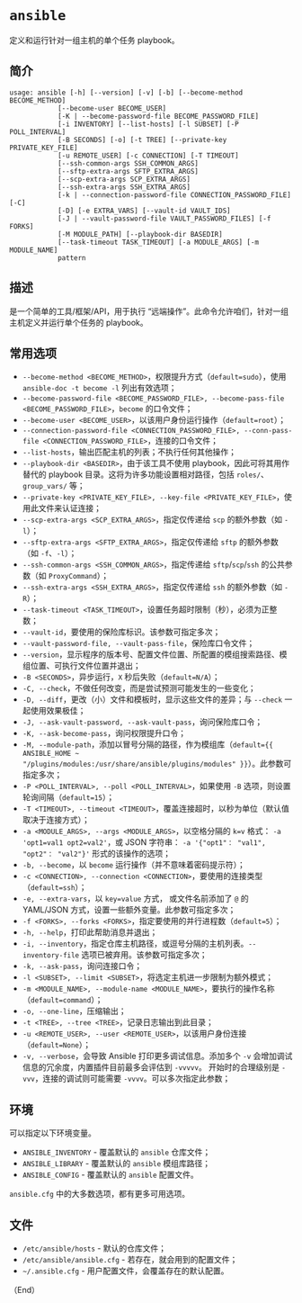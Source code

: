 # `ansible`

定义和运行针对一组主机的单个任务 playbook。

## 简介

```console
usage: ansible [-h] [--version] [-v] [-b] [--become-method BECOME_METHOD]
            [--become-user BECOME_USER]
            [-K | --become-password-file BECOME_PASSWORD_FILE]
            [-i INVENTORY] [--list-hosts] [-l SUBSET] [-P POLL_INTERVAL]
            [-B SECONDS] [-o] [-t TREE] [--private-key PRIVATE_KEY_FILE]
            [-u REMOTE_USER] [-c CONNECTION] [-T TIMEOUT]
            [--ssh-common-args SSH_COMMON_ARGS]
            [--sftp-extra-args SFTP_EXTRA_ARGS]
            [--scp-extra-args SCP_EXTRA_ARGS]
            [--ssh-extra-args SSH_EXTRA_ARGS]
            [-k | --connection-password-file CONNECTION_PASSWORD_FILE] [-C]
            [-D] [-e EXTRA_VARS] [--vault-id VAULT_IDS]
            [-J | --vault-password-file VAULT_PASSWORD_FILES] [-f FORKS]
            [-M MODULE_PATH] [--playbook-dir BASEDIR]
            [--task-timeout TASK_TIMEOUT] [-a MODULE_ARGS] [-m MODULE_NAME]
            pattern
```

## 描述

是一个简单的工具/框架/API，用于执行 “远端操作”。此命令允许咱们，针对一组主机定义并运行单个任务的 playbook。

## 常用选项

- `--become-method <BECOME_METHOD>`，权限提升方式（`default=sudo`），使用 `ansible-doc -t become -l` 列出有效选项；
- `--become-password-file <BECOME_PASSWORD_FILE>, --become-pass-file <BECOME_PASSWORD_FILE>`，`become` 的口令文件；
- `--become-user <BECOME_USER>`，以该用户身份运行操作（`default=root`）；
- `--connection-password-file <CONNECTION_PASSWORD_FILE>, --conn-pass-file <CONNECTION_PASSWORD_FILE>`，连接的口令文件；
- `--list-hosts`，输出匹配主机的列表；不执行任何其他操作；
- `--playbook-dir <BASEDIR>`，由于该工具不使用 playbook，因此可将其用作替代的 playbook 目录。这将为许多功能设置相对路径，包括 `roles/`、`group_vars/` 等；
- `--private-key <PRIVATE_KEY_FILE>, --key-file <PRIVATE_KEY_FILE>`，使用此文件来认证连接；
- `--scp-extra-args <SCP_EXTRA_ARGS>`，指定仅传递给 `scp` 的额外参数（如 `-l`）；
- `--sftp-extra-args <SFTP_EXTRA_ARGS>`，指定仅传递给 `sftp` 的额外参数（如 `-f`、`-l`）；
- `--ssh-common-args <SSH_COMMON_ARGS>`，指定传递给 `sftp`/`scp`/`ssh` 的公共参数（如 `ProxyCommand`）；
- `--ssh-extra-args <SSH_EXTRA_ARGS>`，指定仅传递给 `ssh` 的额外参数（如 `-R`）；
- `--task-timeout <TASK_TIMEOUT>`，设置任务超时限制（秒），必须为正整数；
- `--vault-id`，要使用的保险库标识。该参数可指定多次；
- `--vault-password-file, --vault-pass-file`，保险库口令文件；
- `--version`，显示程序的版本号、配置文件位置、所配置的模组搜索路径、模组位置、可执行文件位置并退出；
- `-B <SECONDS>`，异步运行，`X` 秒后失败（`default=N/A`）；
- `-C, --check`，不做任何改变，而是尝试预测可能发生的一些变化；
- `-D, --diff`，更改（小）文件和模板时，显示这些文件的差异；与 `--check` 一起使用效果极佳；
- `-J, --ask-vault-password, --ask-vault-pass`，询问保险库口令；
- `-K, --ask-become-pass`，询问权限提升口令；
- `-M, --module-path`，添加以冒号分隔的路径，作为模组库（`default={{ ANSIBLE_HOME ~ "/plugins/modules:/usr/share/ansible/plugins/modules" }}`）。此参数可指定多次；
- `-P <POLL_INTERVAL>, --poll <POLL_INTERVAL>`，如果使用 `-B` 选项，则设置轮询间隔（`default=15`）；
- `-T <TIMEOUT>, --timeout <TIMEOUT>`，覆盖连接超时，以秒为单位（默认值取决于连接方式）；
- `-a <MODULE_ARGS>, --args <MODULE_ARGS>`，以空格分隔的 `k=v` 格式： `-a 'opt1=val1 opt2=val2'`，或 JSON 字符串： `-a '{"opt1"： "val1", "opt2"： "val2"}'` 形式的该操作的选项；
- `-b, --become`，以 `become` 运行操作（并不意味着密码提示符）；
- `-c <CONNECTION>, --connection <CONNECTION>`，要使用的连接类型（`default=ssh`）；
- `-e, --extra-vars`，以 `key=value` 方式， 或文件名前添加了 `@` 的 YAML/JSON 方式，设置一些额外变量。此参数可指定多次；
- `-f <FORKS>, --forks <FORKS>`，指定要使用的并行进程数（`default=5`）；
- `-h, --help`，打印此帮助消息并退出；
- `-i, --inventory`，指定仓库主机路径，或逗号分隔的主机列表。`--inventory-file` 选项已被弃用。该参数可指定多次；
- `-k, --ask-pass`，询问连接口令；
- `-l <SUBSET>, --limit <SUBSET>`，将选定主机进一步限制为额外模式；
- `-m <MODULE_NAME>, --module-name <MODULE_NAME>`，要执行的操作名称（`default=command`）；
- `-o, --one-line`，压缩输出；
- `-t <TREE>, --tree <TREE>`，记录日志输出到此目录；
- `-u <REMOTE_USER>, --user <REMOTE_USER>`，以该用户身份连接（`default=None`）；
- `-v, --verbose`，会导致 Ansible 打印更多调试信息。添加多个 `-v` 会增加调试信息的冗余度，内置插件目前最多会评估到 `-vvvvv`。 开始时的合理级别是 `-vvv`，连接的调试则可能需要 `-vvvv`。可以多次指定此参数；

## 环境

可以指定以下环境变量。

- `ANSIBLE_INVENTORY` - 覆盖默认的 `ansible` 仓库文件；
- `ANSIBLE_LIBRARY` - 覆盖默认的 `ansible` 模组库路径；
- `ANSIBLE_CONFIG` - 覆盖默认的 `ansible` 配置文件。

`ansible.cfg` 中的大多数选项，都有更多可用选项。


## 文件

- `/etc/ansible/hosts` - 默认的仓库文件；
- `/etc/ansible/ansible.cfg` - 若存在，就会用到的配置文件；
- `~/.ansible.cfg` - 用户配置文件，会覆盖存在的默认配置。


（End）


